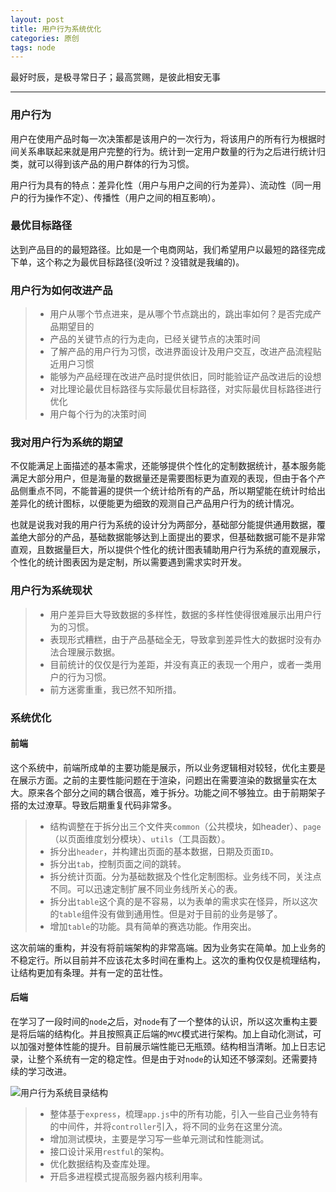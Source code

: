 ```yaml
---
layout: post
title: 用户行为系统优化
categories: 原创
tags: node
---
```


最好时辰，是极寻常日子；最高赏赐，是彼此相安无事

<!--more-->

* * *

### 用户行为

用户在使用产品时每一次决策都是该用户的一次行为，将该用户的所有行为根据时间关系串联起来就是用户完整的行为。统计到一定用户数量的行为之后进行统计归类，就可以得到该产品的用户群体的行为习惯。

用户行为具有的特点：差异化性（用户与用户之间的行为差异）、流动性（同一用户的行为操作不定）、传播性（用户之间的相互影响）。

### 最优目标路径

达到产品目的的最短路径。比如是一个电商网站，我们希望用户以最短的路径完成下单，这个称之为最优目标路径(没听过？没错就是我编的)。

### 用户行为如何改进产品

> * 用户从哪个节点进来，是从哪个节点跳出的，跳出率如何？是否完成产品期望目的
> * 产品的关键节点的行为走向，已经关键节点的决策时间
> * 了解产品的用户行为习惯，改进界面设计及用户交互，改进产品流程贴近用户习惯
> * 能够为产品经理在改进产品时提供依旧，同时能验证产品改进后的设想
> * 对比理论最优目标路径与实际最优目标路径，对实际最优目标路径进行优化
> * 用户每个行为的决策时间

### 我对用户行为系统的期望

不仅能满足上面描述的基本需求，还能够提供个性化的定制数据统计，基本服务能满足大部分用户，但是海量的数据量还是需要图标更为直观的表现，但由于各个产品侧重点不同，不能普遍的提供一个统计给所有的产品，所以期望能在统计时给出差异化的统计图标，以便能更为细致的观测自己产品用户行为的统计情况。

也就是说我对我的用户行为系统的设计分为两部分，基础部分能提供通用数据，覆盖绝大部分的产品，基础数据能够达到上面提出的要求，但基础数据可能不是非常直观，且数据量巨大，所以提供个性化的统计图表辅助用户行为系统的直观展示，个性化的统计图表因为是定制，所以需要遇到需求实时开发。

### 用户行为系统现状

> * 用户差异巨大导致数据的多样性，数据的多样性使得很难展示出用户行为的习惯。
> * 表现形式糟糕，由于产品基础全无，导致拿到差异性大的数据时没有办法合理展示数据。
> * 目前统计的仅仅是行为差距，并没有真正的表现一个用户，或者一类用户的行为习惯。
> * 前方迷雾重重，我已然不知所措。

### 系统优化

#### 前端

这个系统中，前端所成单的主要功能是展示，所以业务逻辑相对较轻，优化主要是在展示方面。之前的主要性能问题在于渲染，问题出在需要渲染的数据量实在太大。原来各个部分之间的耦合很高，难于拆分。功能之间不够独立。由于前期架子搭的太过潦草。导致后期重复代码非常多。

> * 结构调整在于拆分出三个文件夹`common`（公共模块，如header）、`page`（以页面维度划分模块）、`utils`（工具函数）。
> * 拆分出`header`，并构建出页面的基本数据，日期及页面`ID`。
> * 拆分出`tab`，控制页面之间的跳转。
> * 拆分统计页面。分为基础数据及个性化定制图标。业务线不同，关注点不同。可以迅速定制扩展不同业务线所关心的表。
> * 拆分出`table`这个真的是不容易，以为表单的需求实在怪异，所以这次的`table`组件没有做到通用性。但是对于目前的业务是够了。
> * 增加`table`的功能。具有简单的赛选功能。作用突出。

这次前端的重构，并没有将前端架构的非常高端。因为业务实在简单。加上业务的不稳定行。所以目前并不应该花太多时间在重构上。这次的重构仅仅是梳理结构，让结构更加有条理。并有一定的茁壮性。

#### 后端

在学习了一段时间的`node`之后，对`node`有了一个整体的认识，所以这次重构主要是将后端的结构化。并且按照真正后端的`MVC`模式进行架构。加上自动化测试，可以加强对整体性能的提升。目前展示端性能已无瓶颈。结构相当清晰。加上日志记录，让整个系统有一定的稳定性。但是由于对`node`的认知还不够深刻。还需要持续的学习改进。

![用户行为系统目录结构](http://karynsong.github.io/static/img/behavior.png "用户行为系统目录结构")

> * 整体基于`express`，梳理`app.js`中的所有功能，引入一些自己业务特有的中间件，并将`controller`引入，将不同的业务在这里分流。
> * 增加测试模块，主要是学习写一些单元测试和性能测试。
> * 接口设计采用`restful`的架构。
> * 优化数据结构及查库处理。
> * 开启多进程模式提高服务器内核利用率。
